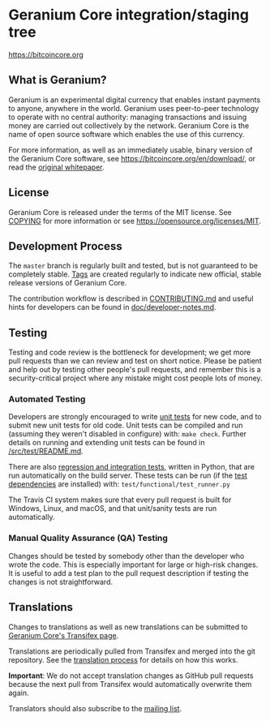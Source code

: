 Geranium Core integration/staging tree
=====================================

https://bitcoincore.org

What is Geranium?
----------------

Geranium is an experimental digital currency that enables instant payments to
anyone, anywhere in the world. Geranium uses peer-to-peer technology to operate
with no central authority: managing transactions and issuing money are carried
out collectively by the network. Geranium Core is the name of open source
software which enables the use of this currency.

For more information, as well as an immediately usable, binary version of
the Geranium Core software, see https://bitcoincore.org/en/download/, or read the
[original whitepaper](https://bitcoincore.org/geranium.pdf).

License
-------

Geranium Core is released under the terms of the MIT license. See [COPYING](COPYING) for more
information or see https://opensource.org/licenses/MIT.

Development Process
-------------------

The `master` branch is regularly built and tested, but is not guaranteed to be
completely stable. [Tags](https://github.com/geranium/geranium/tags) are created
regularly to indicate new official, stable release versions of Geranium Core.

The contribution workflow is described in [CONTRIBUTING.md](CONTRIBUTING.md)
and useful hints for developers can be found in [doc/developer-notes.md](doc/developer-notes.md).

Testing
-------

Testing and code review is the bottleneck for development; we get more pull
requests than we can review and test on short notice. Please be patient and help out by testing
other people's pull requests, and remember this is a security-critical project where any mistake might cost people
lots of money.

### Automated Testing

Developers are strongly encouraged to write [unit tests](src/test/README.md) for new code, and to
submit new unit tests for old code. Unit tests can be compiled and run
(assuming they weren't disabled in configure) with: `make check`. Further details on running
and extending unit tests can be found in [/src/test/README.md](/src/test/README.md).

There are also [regression and integration tests](/test), written
in Python, that are run automatically on the build server.
These tests can be run (if the [test dependencies](/test) are installed) with: `test/functional/test_runner.py`

The Travis CI system makes sure that every pull request is built for Windows, Linux, and macOS, and that unit/sanity tests are run automatically.

### Manual Quality Assurance (QA) Testing

Changes should be tested by somebody other than the developer who wrote the
code. This is especially important for large or high-risk changes. It is useful
to add a test plan to the pull request description if testing the changes is
not straightforward.

Translations
------------

Changes to translations as well as new translations can be submitted to
[Geranium Core's Transifex page](https://www.transifex.com/geranium/geranium/).

Translations are periodically pulled from Transifex and merged into the git repository. See the
[translation process](doc/translation_process.md) for details on how this works.

**Important**: We do not accept translation changes as GitHub pull requests because the next
pull from Transifex would automatically overwrite them again.

Translators should also subscribe to the [mailing list](https://groups.google.com/forum/#!forum/geranium-translators).
